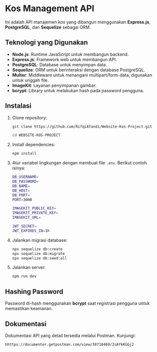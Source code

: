 # Kos Management API

Ini adalah API manajemen kos yang dibangun menggunakan **Express.js**, **PostgreSQL**, dan **Sequelize** sebagai ORM.

## Teknologi yang Digunakan

- **Node.js**: Runtime JavaScript untuk membangun backend.
- **Express.js**: Framework web untuk membangun API.
- **PostgreSQL**: Database untuk menyimpan data.
- **Sequelize**: ORM untuk berinteraksi dengan database PostgreSQL.
- **Multer**: Middleware untuk menangani multipart/form-data, digunakan untuk unggah file.
- **ImageKit**: Layanan penyimpanan gambar.
- **bcrypt**: Library untuk melakukan hash pada password pengguna.

## Instalasi

1. Clone repository:
   ```bash
   git clone https://github.com/RifqiAfandi/Website-Kos-Project.git

   cd WEBSITE-KOS-PROJECT
   ```

2. Install dependencies:
   ```bash
   npm install
   ```

3. Atur variabel lingkungan dengan membuat file `.env`. Berikut contoh isinya:

   ```bash
   DB_USERNAME=
   DB_PASSWORD=
   DB_NAME=
   DB_HOST=
   DB_PORT=
   PORT=3000

   IMAGEKIT_PUBLIC_KEY=
   IMAGEKIT_PRIVATE_KEY=
   IMAGEKIT_URL=

   JWT_SECRET=
   JWT_EXPIRES_IN=1h
   ```

4. Jalankan migrasi database:
   ```bash
   npx sequelize db:create
   npx sequelize db:migrate
   npx sequelize db:seed:all
   ```

5. Jalankan server:
   ```bash
   npm run dev
   ```

## Hashing Password

Password di-hash menggunakan **bcrypt** saat registrasi pengguna untuk memastikan keamanan.

## Dokumentasi

Dokumentasi API yang detail tersedia melalui Postman. Kunjungi:
```
hhttps://documenter.getpostman.com/view/38718469/2sAYkKGGj2
```
